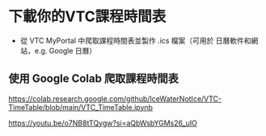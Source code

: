# 下載你的VTC課程時間表

- 從 VTC MyPortal 中爬取課程時間表並製作 .ics 檔案（可用於 日曆軟件和網站，e.g. Google 日曆）

## 使用 Google Colab 爬取課程時間表

<https://colab.research.google.com/github/IceWaterNotIce/VTC-TimeTable/blob/main/VTC_TimeTable.ipynb>

<https://youtu.be/o7NB8tTQygw?si=aQbWsbYGMs26_uIO>